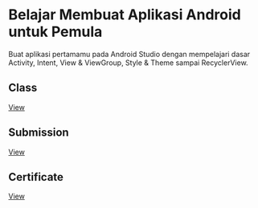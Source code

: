 # Belajar Membuat Aplikasi Android untuk Pemula
Buat aplikasi pertamamu pada Android Studio dengan mempelajari dasar Activity, Intent, View & ViewGroup, Style & Theme sampai RecyclerView.

## Class
[View](https://www.dicoding.com/academies/51)

## Submission
[View](https://github.com/achmadhadikurnia/belajar-membuat-aplikasi-android-untuk-pemula-dicoding-submission)

## Certificate
[View](https://www.dicoding.com/certificates/MRZM4D3G0XYQ)
